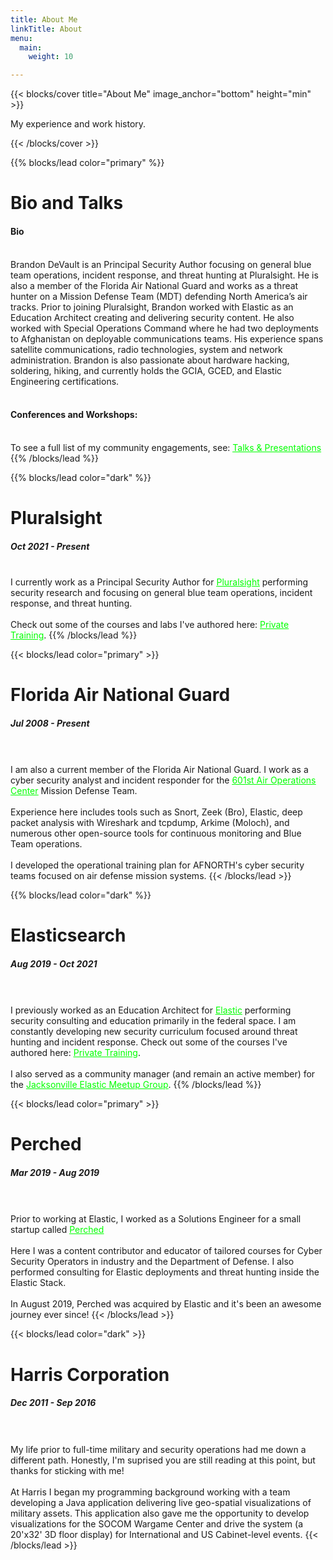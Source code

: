 ```yaml
---
title: About Me
linkTitle: About
menu:
  main:
    weight: 10

---
```


{{< blocks/cover title="About Me" image_anchor="bottom" height="min" >}}
<p class="lead mt-4">My experience and work history.
</p>
{{< /blocks/cover >}}




{{% blocks/lead color="primary" %}}
<h1 class="text-center">Bio and Talks</h1>
<h4 class="text-center">Bio</h4>
<br>
Brandon DeVault is an Principal Security Author focusing on general blue team operations, incident response, and threat hunting at Pluralsight. He is also a member of the Florida Air National Guard and works as a threat hunter on a Mission Defense Team (MDT) defending North America’s air tracks. Prior to joining Pluralsight, Brandon worked with Elastic as an Education Architect creating and delivering security content. He also worked with Special Operations Command where he had two deployments to Afghanistan on deployable communications teams. His experience spans satellite communications, radio technologies, system and network administration. Brandon is also passionate about hardware hacking, soldering, hiking, and currently holds the GCIA, GCED, and Elastic Engineering certifications.
<br><br>
<h4 class="text-center"><b>Conferences and Workshops:</b></h4>
<br>
To see a full list of my community engagements, see: <a href="/docs/talks/" style="color: #00FF00"><u>Talks & Presentations</u></a>
{{% /blocks/lead %}}





{{% blocks/lead color="dark" %}}
<h1 class="text-center">Pluralsight</h1>
<h5 class="text-center">Oct 2021 - Present</h5>
<br>
I currently work as a Principal Security Author  for <a href="https://www.pluralsight.com/" style="color: #00FF00;"><u>Pluralsight</u></a> performing security research and focusing on general blue team operations, incident response, and threat hunting. 
<br><br>
Check out some of the courses and labs I've authored here: <a href="https://app.pluralsight.com/profile/author/brandon-devault" style="color: #00FF00"><u>Private Training</u></a>.
{{% /blocks/lead %}}





{{< blocks/lead color="primary" >}}
<h1 class="text-center">Florida Air National Guard</h1>
<h5 class="text-center">Jul 2008 - Present</h5>
<br><br>
I am also a current member of the Florida Air National Guard. I work as a cyber security analyst and incident responder for the <a href="https://www.1af.acc.af.mil/Library/Fact-Sheets/Display/Article/289621/601st-air-and-space-operations-center/" style="color: #00FF00"><u>601st Air Operations Center</u></a> Mission Defense Team.
<br><br>
Experience here includes tools such as Snort, Zeek (Bro), Elastic, deep packet analysis with Wireshark and tcpdump, Arkime (Moloch), and numerous other open-source tools for continuous monitoring and Blue Team operations.
<br><br>
I developed the operational training plan for AFNORTH's cyber security teams focused on air defense mission systems.
{{< /blocks/lead >}}
  



{{% blocks/lead color="dark" %}}
<h1 class="text-center">Elasticsearch</h1>
<h5 class="text-center">Aug 2019 - Oct 2021</h5>
<br>  <br>
I previously worked as an Education Architect for <a href="https://www.elastic.co" style="color: #00FF00;"><u>Elastic</u></a> performing security consulting and education primarily in the federal space. I am constantly developing new security curriculum focused around threat hunting and incident response. Check out some of the courses I've authored here: <a href="https://www.elastic.co/training/private-training" style="color: #00FF00;"><u>Private Training</u></a>.
<br><br>
I also served as a community manager (and remain an active member) for the <a href="https://www.meetup.com/Jacksonville-Elasticsearch-Meetup-Group/" style="color: #00FF00;"><u>Jacksonville Elastic Meetup Group</u></a>. 
{{% /blocks/lead %}}




{{< blocks/lead color="primary" >}}
<h1 class="text-center">Perched</h1>
<h5 class="text-center">Mar 2019 - Aug 2019</h5>
<br><br>
Prior to working at Elastic, I worked as a Solutions Engineer for a small startup called <a href="https://www.elastic.co/blog/welcome-perched-security-training-for-siem-threat-hunting-and-more" style="color: #00FF00;"><u>Perched</u></a>
<br><br>
Here I was a content contributor and educator of tailored courses for Cyber Security Operators in industry and the Department of Defense. I also performed consulting for Elastic deployments and threat hunting inside the Elastic Stack.
<br><br>
In August 2019, Perched was acquired by Elastic and it's been an awesome journey ever since!
{{< /blocks/lead >}}





{{< blocks/lead color="dark" >}}
<h1 class="text-center">Harris Corporation</h1>
<h5 class="text-center">Dec 2011 - Sep 2016</h5>
<br><br>
My life prior to full-time military and security operations had me down a different path. Honestly, I'm suprised you are still reading at this point, but thanks for sticking with me! 
<br><br>
At Harris I began my programming background working with a team developing a Java application delivering live geo-spatial visualizations of military assets. This application also gave me the opportunity to develop visualizations for the SOCOM Wargame Center and drive the system (a 20'x32' 3D floor display) for International and US Cabinet-level events.
{{< /blocks/lead >}}